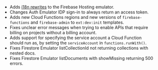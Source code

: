 - Adds [i18n rewrites](https://firebase.google.com/docs/hosting/i18n-rewrites) to the Firebase Hosting emulator.
- Changes Auth Emulator IDP sign-in to always return an access token.
- Adds new Cloud Functions regions and new versions of `firebase-functions` and `firebase-admin` to `ext:dev:init` templates.
- Fixes unclear error messages when trying to enable APIs that require billing on projects without a billing account.
- Adds support for specifying the service account a Cloud Function should run as, by setting the `serviceAccount` in `functions.runWith()`.
- Fixes Firestore Emulator listCollectionId not returning collections with nested docs.
- Fixes Firestore Emulator listDocuments with showMissing returning 500 errors.
